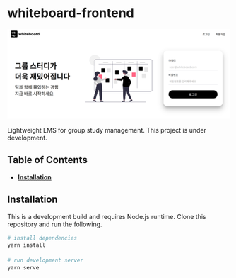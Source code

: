 # **whiteboard-frontend**

![banner](whiteboard.png)

Lightweight LMS for group study management. This project is under development.

## **Table of Contents**

- [**Installation**](#installation)

## **Installation**

This is a development build and requires Node.js runtime. Clone this repository and run the following.

```bash
# install dependencies
yarn install

# run development server
yarn serve
```
